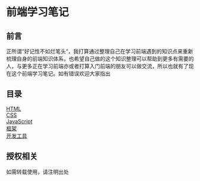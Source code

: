 <h1>前端学习笔记</h1>

<h2>前言</h2>
正所谓“好记性不如烂笔头“，我打算通过整理自己在学习前端遇到的知识点来重新梳理自身的前端知识体系，也希望自己做的这个知识整理可以帮助到更多有需要的人，与更多正在学习前端亦或者打算入门前端的朋友可以做交流，所以也就有了现在这个前端学习笔记。如有错误欢迎大家指出

<h2>目录</h2>
<a href='#'>HTML</a></br>
<a href='#'>CSS</a></br>
<a href='#'>JavaScript</a></br>
<a href='#'>框架</a></br>
<a href='#'>开发工具</a></br>

<h2>授权相关</h2>
如需转载使用，请注明出处

